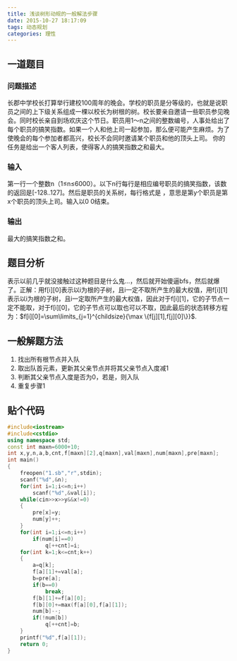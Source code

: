 ```yaml
---
title: 浅谈树形动规的一般解法步骤
date: 2015-10-27 18:17:09
tags: 动态规划
categories: 理性
---
```

## 一道题目
### 问题描述
长郡中学校长打算举行建校100周年的晚会。学校的职员是分等级的，也就是说职员之间的上下级关系组成一棵以校长为树根的树。校长要亲自邀请一些职员参见晚会。同时校长亲自到场欢庆这个节日。职员用1～n之间的整数编号，人事处给出了每个职员的搞笑指数。如果一个人和他上司一起参加，那么便可能产生麻烦。为了使晚会的每个参加者都高兴，校长不会同时邀请某个职员和他的顶头上司。
你的任务是给出一个客人列表，使得客人的搞笑指数之和最大。
### 输入
第一行一个整数n（1≤n≤6000）。以下n行每行是相应编号职员的搞笑指数，该数的返回是[-128..127]。然后是职员的关系树，每行格式是<x> <y>，意思是第y个职员是第x个职员的顶头上司。输入以0 0结束。
### 输出
最大的搞笑指数之和。
## 题目分析
表示以前几乎就没接触过这种题目是什么鬼…，然后就开始傻逼bfs，然后就爆了。正解：用f[i][0]表示以i为根的子树，且i一定不取所产生的最大权值，用f[i][1]表示以i为根的子树，且i一定取所产生的最大权值，因此对于f[i][1]，它的子节点一定不能取，对于f[i][0]，它的子节点可以取也可以不取，因此最后的状态转移方程为：$f[i][0]=\sum\limits_{j=1}^{childsize}{\max \{f[j][1],f[j][0]\}}$.
## 一般解题方法
1. 找出所有根节点并入队
2. 取出队首元素，更新其父亲节点并将其父亲节点入度减1
3. 判断其父亲节点入度是否为0，若是，则入队
4. 重复步骤1
## 贴个代码
```c++
#include<iostream>
#include<cstdio>
using namespace std;
const int maxn=6000+10;
int x,y,n,a,b,cnt,f[maxn][2],q[maxn],val[maxn],num[maxn],pre[maxn];
int main()
{
	freopen("1.sb","r",stdin);
	scanf("%d",&n);
	for(int i=1;i<=n;i++)
		scanf("%d",&val[i]);
	while(cin>>x>>y&&x!=0)
	{
		pre[x]=y;
		num[y]++;
	}
	for(int i=1;i<=n;i++)
		if(num[i]==0)
			q[++cnt]=i;
	for(int k=1;k<=cnt;k++)
	{
		a=q[k];
		f[a][1]+=val[a];
		b=pre[a];
		if(b==0)
			break;
		f[b][1]+=f[a][0];
		f[b][0]+=max(f[a][0],f[a][1]);
		num[b]--;
		if(!num[b])
			q[++cnt]=b;
	}
	printf("%d",f[a][1]);
	return 0;
}
```